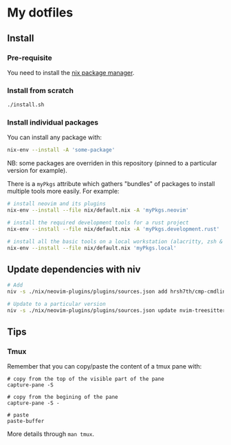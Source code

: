 # My dotfiles

## Install

### Pre-requisite

You need to install the [nix package manager](https://nixos.org/download/).

### Install from scratch

```sh
./install.sh
```

### Install individual packages

You can install any package with:
```sh
nix-env --install -A 'some-package'
```

NB: some packages are overriden in this repository (pinned to a particular version for example).

There is a `myPkgs` attribute which gathers "bundles" of packages to install multiple tools more easily. For example:
```sh
# install neovim and its plugins
nix-env --install --file nix/default.nix -A 'myPkgs.neovim'

# install the required development tools for a rust project
nix-env --install --file nix/default.nix -A 'myPkgs.development.rust'

# install all the basic tools on a local workstation (alacritty, zsh & plugins, neovim & plugins, etc.)
nix-env --install --file nix/default.nix 'myPkgs.local'
```

## Update dependencies with niv

```sh
# Add
niv -s ./nix/neovim-plugins/plugins/sources.json add hrsh7th/cmp-cmdline

# Update to a particular version
niv -s ./nix/neovim-plugins/plugins/sources.json update nvim-treesitter -r v0.9.1
```

## Tips

### Tmux

Remember that you can copy/paste the content of a tmux pane with:
```
# copy from the top of the visible part of the pane
capture-pane -S

# copy from the begining of the pane
capture-pane -S -

# paste
paste-buffer
```

More details through `man tmux`.
